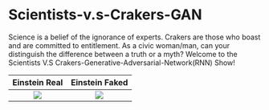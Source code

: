 # Scientists-v.s-Crakers-GAN
Science is a belief of the ignorance of experts. Crakers are those who boast and are committed to entitlement. As a civic woman/man, can your distinguish the difference between a truth or a myth? Welcome to the Scientists V.S Crakers-Generative-Adversarial-Network(RNN) Show!

Einstein Real             |  Einstein Faked
:-------------------------:|:-------------------------:
![](https://www.danielim.com/wp-content/uploads/2014/08/alberteinstein_tuesdaysthoughts.jpg)  |  ![](https://images-cdn.9gag.com/photo/a7yqee2_700b.jpg)
